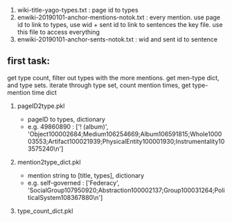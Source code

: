 1. wiki-title-yago-types.txt : page id to types
2. enwiki-20190101-anchor-mentions-notok.txt : every mention. use page id to link to types, use wid + sent id to link to sentences
the key file. use this file to access everything
3. enwiki-20190101-anchor-sents-notok.txt : wid and sent id to sentence

## first task:
get type count, filter out types with the more mentions.
get men-type dict, and type sets. iterate through type set, count mention times, get type-mention time dict

1. pageID2type.pkl
    - pageID to types, dictionary
    - e.g. 49860890 : \['! (album)', 'Object100002684;Medium106254669;Album106591815;Whole100003553;Artifact100021939;PhysicalEntity100001930;Instrumentality103575240\n']

2. mention2type_dict.pkl
    - mention string to \[title, types], dictionary
    - e.g. self-governed : \['Federacy', 'SocialGroup107950920;Abstraction100002137;Group100031264;PoliticalSystem108367880\n']

3. type_count_dict.pkl
